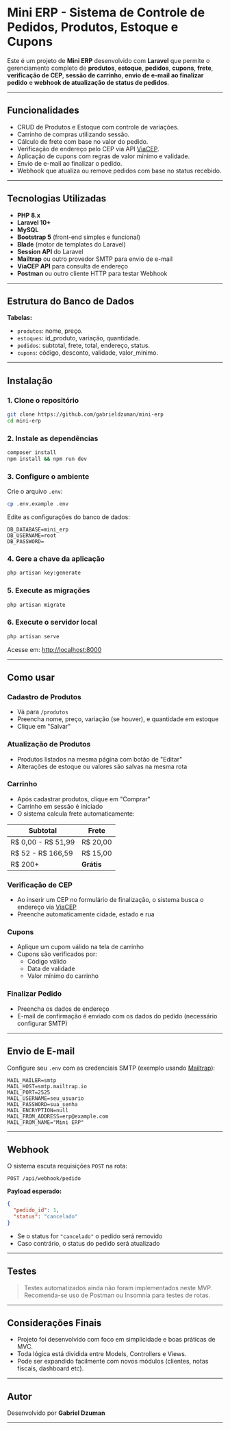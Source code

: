 #  Mini ERP - Sistema de Controle de Pedidos, Produtos, Estoque e Cupons

Este é um projeto de **Mini ERP** desenvolvido com **Laravel** que permite o gerenciamento completo de **produtos**, **estoque**, **pedidos**, **cupons**, **frete**, **verificação de CEP**, **sessão de carrinho**, **envio de e-mail ao finalizar pedido** e **webhook de atualização de status de pedidos**.

---

##  Funcionalidades

- CRUD de Produtos e Estoque com controle de variações.
- Carrinho de compras utilizando sessão.
- Cálculo de frete com base no valor do pedido.
- Verificação de endereço pelo CEP via API [ViaCEP](https://viacep.com.br/).
- Aplicação de cupons com regras de valor mínimo e validade.
- Envio de e-mail ao finalizar o pedido.
- Webhook que atualiza ou remove pedidos com base no status recebido.

---

##  Tecnologias Utilizadas

- **PHP 8.x**
- **Laravel 10+**
- **MySQL**
- **Bootstrap 5** (front-end simples e funcional)
- **Blade** (motor de templates do Laravel)
- **Session API** do Laravel
- **Mailtrap** ou outro provedor SMTP para envio de e-mail
- **ViaCEP API** para consulta de endereço
- **Postman** ou outro cliente HTTP para testar Webhook

---

##  Estrutura do Banco de Dados

**Tabelas:**

- `produtos`: nome, preço.
- `estoques`: id_produto, variação, quantidade.
- `pedidos`: subtotal, frete, total, endereço, status.
- `cupons`: código, desconto, validade, valor_mínimo.

---

##  Instalação

### 1. Clone o repositório

```bash
git clone https://github.com/gabrieldzuman/mini-erp
cd mini-erp
```

### 2. Instale as dependências

```bash
composer install
npm install && npm run dev
```

### 3. Configure o ambiente

Crie o arquivo `.env`:

```bash
cp .env.example .env
```

Edite as configurações do banco de dados:

```env
DB_DATABASE=mini_erp
DB_USERNAME=root
DB_PASSWORD=
```

### 4. Gere a chave da aplicação

```bash
php artisan key:generate
```

### 5. Execute as migrações

```bash
php artisan migrate
```

### 6. Execute o servidor local

```bash
php artisan serve
```

Acesse em: [http://localhost:8000](http://localhost:8000)

---

##  Como usar

### Cadastro de Produtos

- Vá para `/produtos`
- Preencha nome, preço, variação (se houver), e quantidade em estoque
- Clique em "Salvar"

### Atualização de Produtos

- Produtos listados na mesma página com botão de "Editar"
- Alterações de estoque ou valores são salvas na mesma rota

### Carrinho

- Após cadastrar produtos, clique em "Comprar"
- Carrinho em sessão é iniciado
- O sistema calcula frete automaticamente:

| Subtotal           | Frete      |
|--------------------|------------|
| R$ 0,00 - R$ 51,99 | R$ 20,00   |
| R$ 52 - R$ 166,59  | R$ 15,00   |
| R$ 200+            | **Grátis** |

### Verificação de CEP

- Ao inserir um CEP no formulário de finalização, o sistema busca o endereço via [ViaCEP](https://viacep.com.br/)
- Preenche automaticamente cidade, estado e rua

### Cupons

- Aplique um cupom válido na tela de carrinho
- Cupons são verificados por:
  - Código válido
  - Data de validade
  - Valor mínimo do carrinho

### Finalizar Pedido

- Preencha os dados de endereço
- E-mail de confirmação é enviado com os dados do pedido (necessário configurar SMTP)

---

##  Envio de E-mail

Configure seu `.env` com as credenciais SMTP (exemplo usando [Mailtrap](https://mailtrap.io)):

```env
MAIL_MAILER=smtp
MAIL_HOST=smtp.mailtrap.io
MAIL_PORT=2525
MAIL_USERNAME=seu_usuario
MAIL_PASSWORD=sua_senha
MAIL_ENCRYPTION=null
MAIL_FROM_ADDRESS=erp@example.com
MAIL_FROM_NAME="Mini ERP"
```

---

##  Webhook

O sistema escuta requisições `POST` na rota:

```
POST /api/webhook/pedido
```

**Payload esperado:**

```json
{
  "pedido_id": 1,
  "status": "cancelado"
}
```

- Se o status for `"cancelado"` o pedido será removido
- Caso contrário, o status do pedido será atualizado

---

##  Testes

> Testes automatizados ainda não foram implementados neste MVP. Recomenda-se uso de Postman ou Insomnia para testes de rotas.

---

## Considerações Finais

- Projeto foi desenvolvido com foco em simplicidade e boas práticas de MVC.
- Toda lógica está dividida entre Models, Controllers e Views.
- Pode ser expandido facilmente com novos módulos (clientes, notas fiscais, dashboard etc).

---

##  Autor

Desenvolvido por **Gabriel Dzuman**  

---
